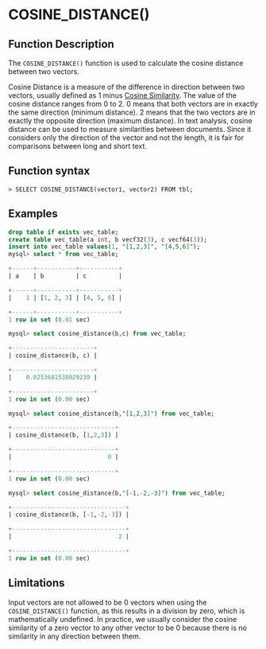 # COSINE\_DISTANCE()

## Function Description

The `COSINE_DISTANCE()` function is used to calculate the cosine distance between two vectors.

Cosine Distance is a measure of the difference in direction between two vectors, usually defined as 1 minus [Cosine Similarity](cosine_similarity.md). The value of the cosine distance ranges from 0 to 2. 0 means that both vectors are in exactly the same direction (minimum distance). 2 means that the two vectors are in exactly the opposite direction (maximum distance). In text analysis, cosine distance can be used to measure similarities between documents. Since it considers only the direction of the vector and not the length, it is fair for comparisons between long and short text.

## Function syntax

```
> SELECT COSINE_DISTANCE(vector1, vector2) FROM tbl;
```

## Examples

```sql
drop table if exists vec_table;
create table vec_table(a int, b vecf32(3), c vecf64(3));
insert into vec_table values(1, "[1,2,3]", "[4,5,6]");
mysql> select * from vec_table;

+------+-----------+-----------+
| a    | b         | c         |

+------+-----------+-----------+
|    1 | [1, 2, 3] | [4, 5, 6] |

+------+-----------+-----------+
1 row in set (0.01 sec)

mysql> select cosine_distance(b,c) from vec_table;

+-----------------------+
| cosine_distance(b, c) |

+-----------------------+
|    0.0253681538029239 |

+-----------------------+
1 row in set (0.00 sec)

mysql> select cosine_distance(b,"[1,2,3]") from vec_table;

+-----------------------------+
| cosine_distance(b, [1,2,3]) |

+-----------------------------+
|                           0 |

+-----------------------------+
1 row in set (0.00 sec)

mysql> select cosine_distance(b,"[-1,-2,-3]") from vec_table;

+--------------------------------+
| cosine_distance(b, [-1,-2,-3]) |

+--------------------------------+
|                              2 |

+--------------------------------+
1 row in set (0.00 sec)
```

## Limitations

Input vectors are not allowed to be 0 vectors when using the `COSINE_DISTANCE()` function, as this results in a division by zero, which is mathematically undefined. In practice, we usually consider the cosine similarity of a zero vector to any other vector to be 0 because there is no similarity in any direction between them.

